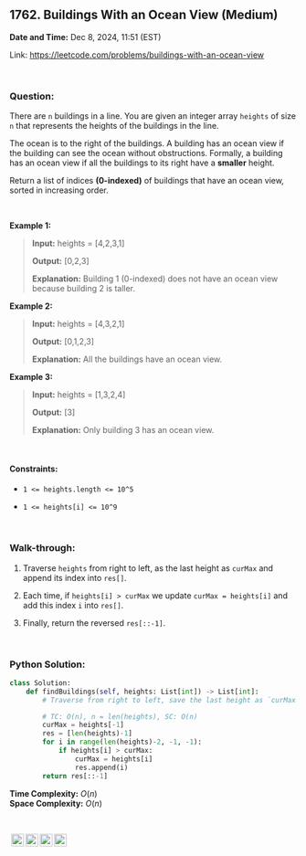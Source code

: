 ## 1762. Buildings With an Ocean View (Medium)
**Date and Time:** Dec 8, 2024, 11:51 (EST)

Link: https://leetcode.com/problems/buildings-with-an-ocean-view

<br>

### Question:
There are `n` buildings in a line. You are given an integer array `heights` of size `n` that represents the heights of the buildings in the line.

The ocean is to the right of the buildings. A building has an ocean view if the building can see the ocean without obstructions. Formally, a building has an ocean view if all the buildings to its right have a **smaller** height.

Return a list of indices **(0-indexed)** of buildings that have an ocean view, sorted in increasing order.

<br>

**Example 1:**
> **Input:** heights = [4,2,3,1]
> 
> **Output:** [0,2,3]
>
> **Explanation:** Building 1 (0-indexed) does not have an ocean view because building 2 is taller.

**Example 2:**
> **Input:** heights = [4,3,2,1]
> 
> **Output:** [0,1,2,3]
>
> **Explanation:** All the buildings have an ocean view.

**Example 3:**
> **Input:** heights = [1,3,2,4]
> 
> **Output:** [3]
>
> **Explanation:** Only building 3 has an ocean view.

<br>

#### Constraints:
* `1 <= heights.length <= 10^5`

* `1 <= heights[i] <= 10^9`

<br>

### Walk-through: 
1. Traverse `heights` from right to left, as the last height as `curMax` and append its index into `res[]`.

2. Each time, if `heights[i] > curMax` we update `curMax = heights[i]` and add this index `i` into `res[]`.

3. Finally, return the reversed `res[::-1]`.

<br>

### Python Solution:
```python
class Solution:
    def findBuildings(self, heights: List[int]) -> List[int]:
        # Traverse from right to left, save the last height as `curMax`, each time, we compare heights[i] with curMax, if elem > curMax: update curMax and save the index into res[].

        # TC: O(n), n = len(heights), SC: O(n)
        curMax = heights[-1]
        res = [len(heights)-1]
        for i in range(len(heights)-2, -1, -1):
            if heights[i] > curMax:
                curMax = heights[i]
                res.append(i)
        return res[::-1]
```
**Time Complexity:** $O(n)$ <br>
**Space Complexity:** $O(n)$

<br>

<img style="height:22px!important;margin-left:3px;vertical-align:text-bottom;" src="https://mirrors.creativecommons.org/presskit/icons/cc.svg?ref=chooser-v1" alt="CC BY-NC-SA" title="CC BY-NC-SA"><img style="height:22px!important;margin-left:3px;vertical-align:text-bottom;" src="https://mirrors.creativecommons.org/presskit/icons/by.svg?ref=chooser-v1" alt="BY: credit must be given to the creator" title="BY: credit must be given to the creator"><img style="height:22px!important;margin-left:3px;vertical-align:text-bottom;" src="https://mirrors.creativecommons.org/presskit/icons/nc.svg?ref=chooser-v1" alt="NC: Only noncommercial uses of the work are permitted" title="NC: Only noncommercial uses of the work are permitted"><img style="height:22px!important;margin-left:3px;vertical-align:text-bottom;" src="https://mirrors.creativecommons.org/presskit/icons/sa.svg?ref=chooser-v1" alt="SA: Adaptations must be shared under the same terms" title="SA: Adaptations must be shared under the same terms">